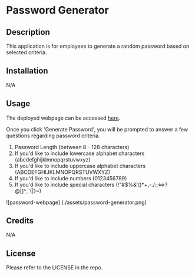 # Password Generator

## Description

This application is for employees to generate a random password based on selected criteria.

## Installation

N/A

## Usage

The deployed webpage can be accessed [here](https://pholobo.github.io/password-generator/).

Once you click 'Generate Password', you will be prompted to answer a few questions regarding password criteria. 

1. Password Length (between 8 - 128 characters)
2. If you'd like to include lowercase alphabet characters (abcdefghijklmnopqrstuvwxyz)
3. If you'd like to include uppercase alphabet characters (ABCDEFGHIJKLMNOPQRSTUVWXYZ)
4. If you'd like to include numbers (0123456789)
5. If you'd like to include special characters (!"#$%&'()*+,-./:;<=>?@[\]^_`{|}~)

![password-webpage] (./assets/password-generator.png)

## Credits

N/A

## License

Please refer to the LICENSE in the repo.
